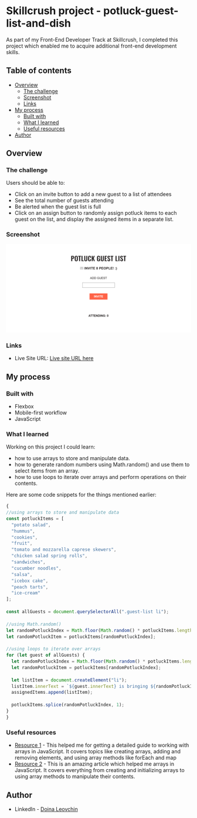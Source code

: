 # Skillcrush project - potluck-guest-list-and-dish

As part of my Front-End Developer Track at Skillcrush, I completed this project which enabled me to acquire additional front-end development skills.

## Table of contents

- [Overview](#overview)
  - [The challenge](#the-challenge)
  - [Screenshot](#screenshot)
  - [Links](#links)
- [My process](#my-process)
  - [Built with](#built-with)
  - [What I learned](#what-i-learned)
  - [Useful resources](#useful-resources)
- [Author](#author)

## Overview

### The challenge

Users should be able to:

- Click on an invite button to add a new guest to a list of attendees
- See the total number of guests attending
- Be alerted when the guest list is full
- Click on an assign button to randomly assign potluck items to each guest on the list, and display the assigned items in a separate list.

### Screenshot

![](./img/project-screenshot.png)

### Links

- Live Site URL: [Live site URL here](https://doileo.github.io/potluck-guest-list-and-dish/)

## My process

### Built with

- Flexbox
- Mobile-first workflow
- JavaScript


### What I learned

Working on this project I could learn:
- how to use arrays to store and manipulate data.
- how to generate random numbers using Math.random() and use them to select items from an array.
- how to use loops to iterate over arrays and perform operations on their contents.

Here are some code snippets for the things mentioned earlier:

```js 
{
//using arrays to store and manipulate data
const potluckItems = [
  "potato salad",
  "hummus",
  "cookies",
  "fruit",
  "tomato and mozzarella caprese skewers",
  "chicken salad spring rolls",
  "sandwiches",
  "cucumber noodles",
  "salsa",
  "icebox cake",
  "peach tarts",
  "ice-cream"
];

const allGuests = document.querySelectorAll(".guest-list li");

//using Math.random()
let randomPotluckIndex = Math.floor(Math.random() * potluckItems.length);
let randomPotluckItem = potluckItems[randomPotluckIndex];

//using loops to iterate over arrays
for (let guest of allGuests) {
  let randomPotluckIndex = Math.floor(Math.random() * potluckItems.length);
  let randomPotluckItem = potluckItems[randomPotluckIndex];

  let listItem = document.createElement("li");
  listItem.innerText = `${guest.innerText} is bringing ${randomPotluckItem}.`;
  assignedItems.append(listItem);

  potluckItems.splice(randomPotluckIndex, 1);
}
}
```

### Useful resources

- [Resource 1](https://javascript.info/array) - This helped me for getting a detailed guide to working with arrays in JavaScript. It covers topics like creating arrays, adding and removing elements, and using array methods like forEach and map
- [Resource 2](https://developer.mozilla.org/en-US/docs/Web/JavaScript/Reference/Global_Objects/Array) - This is an amazing article which helped me arrays in JavaScript. It covers everything from creating and initializing arrays to using array methods to manipulate their contents.

## Author

- LinkedIn - [Doina Leovchin](https://www.linkedin.com/in/doinaleovchindeveloper/)
